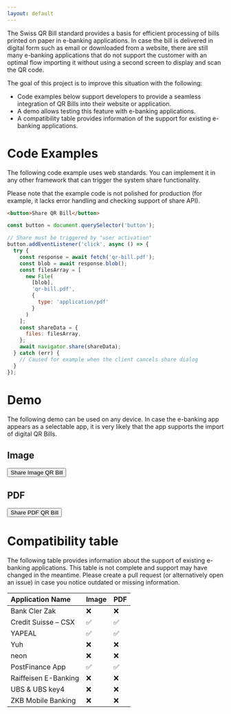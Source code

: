 ```yaml
---
layout: default
---
```


The Swiss QR Bill standard provides a basis for efficient processing of bills printed on paper in e-banking applications. In case the bill is delivered in digital form such as email or downloaded from a website, there are still many e-banking applications that do not support the customer with an optimal flow importing it without using a second screen to display and scan the QR code.

The goal of this project is to improve this situation with the following:
* Code examples below support developers to provide a seamless integration of QR Bills into their website or application.
* A demo allows testing this feature with e-banking applications.
* A compatibility table provides information of the support for existing e-banking applications.

# Code Examples
The following code example uses web standards. You can implement it in any other framework that can trigger the system share functionality.

Please note that the example code is not polished for production (for example, it lacks error handling and checking support of share API).

```html
<button>Share QR Bill</button>
```

```js
const button = document.querySelector('button');

// Share must be triggered by "user activation"
button.addEventListener('click', async () => {
  try {
    const response = await fetch('qr-bill.pdf');
    const blob = await response.blob();
    const filesArray = [
      new File(
        [blob],
        'qr-bill.pdf',
        {
          type: 'application/pdf'
        }
      )
    ];
    const shareData = {
      files: filesArray,
    };
    await navigator.share(shareData);
  } catch (err) {
    // Caused for example when the client cancels share dialog 
  }
});
```

# Demo
The following demo can be used on any device. In case the e-banking app appears as a selectable app, it is very likely that the app supports the import of digital QR Bills.

## Image

<button id="share-image-qr-bill">Share Image QR Bill</button>

## PDF

<button id="share-pdf-qr-bill">Share PDF QR Bill</button>

# Compatibility table
The following table provides information about the support of existing e-banking applications. This table is not complete and support may have changed in the meantime. Please create a pull request (or alternatively open an issue) in case you notice outdated or missing information.

| Application Name     | Image | PDF |
|:---------------------|:------|:----|
| Bank Cler Zak        | ❌     | ❌   |
| Credit Suisse – CSX  | ✅     | ✅   |
| YAPEAL               | ✅     | ✅   |
| Yuh                  | ❌     | ❌   |
| neon                 | ❌     | ❌   |
| PostFinance App      | ✅     | ✅   |
| Raiffeisen E-Banking | ❌     | ❌   |
| UBS & UBS key4       | ❌     | ❌   |
| ZKB Mobile Banking   | ❌     | ❌   |
